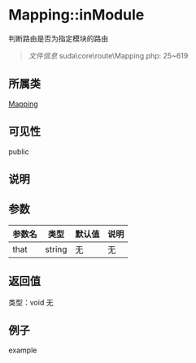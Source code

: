 # Mapping::inModule
判断路由是否为指定模块的路由
> *文件信息* suda\core\route\Mapping.php: 25~619
## 所属类 

[Mapping](../Mapping.md)

## 可见性

  public  
## 说明



## 参数

| 参数名 | 类型 | 默认值 | 说明 |
|--------|-----|-------|-------|
| that |  string | 无 | 无 |

## 返回值
类型：void
无

## 例子

example